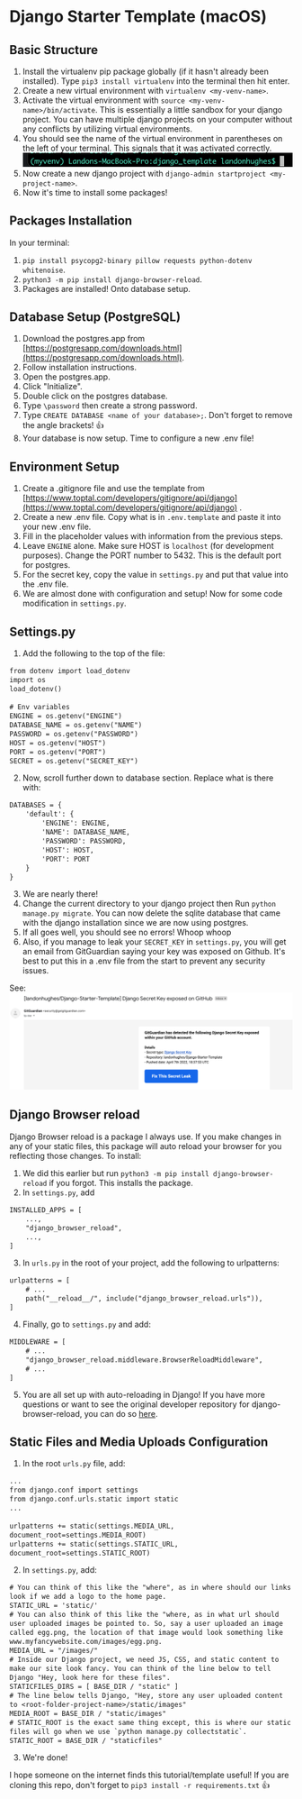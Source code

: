 # Django Starter Template (macOS)

## Basic Structure

1. Install the virtualenv pip package globally (if it hasn't already been installed). Type `pip3 install virtualenv` into the terminal then hit enter.
2. Create a new virtual environment with `virtualenv <my-venv-name>`.
3. Activate the virtual environment with `source <my-venv-name>/bin/activate`. This is essentially a little sandbox for your django project. You can have multiple django projects on your computer without any conflicts by utilizing virtual environments.
4. You should see the name of the virtual environment in parentheses on the left of your terminal. This signals that it was activated correctly.
   ![Virtual Environment](images/virtualenv.png "Virtual Environment")
5. Now create a new django project with `django-admin startproject <my-project-name>`.
6. Now it's time to install some packages!

## Packages Installation

In your terminal:

1. `pip install psycopg2-binary pillow requests python-dotenv whitenoise`.
2. `python3 -m pip install django-browser-reload`.
3. Packages are installed! Onto database setup.

## Database Setup (PostgreSQL)

1. Download the postgres.app from [https://postgresapp.com/downloads.html](https://postgresapp.com/downloads.html).
2. Follow installation instructions.
3. Open the postgres.app.
4. Click "Initialize".
5. Double click on the postgres database.
6. Type `\password` then create a strong password.
7. Type `CREATE DATABASE <name of your database>;`. Don't forget to remove the angle brackets! 👍
8. Your database is now setup. Time to configure a new .env file!

## Environment Setup

1. Create a .gitignore file and use the template from [https://www.toptal.com/developers/gitignore/api/django](https://www.toptal.com/developers/gitignore/api/django) .
2. Create a new .env file. Copy what is in `.env.template` and paste it into your new .env file.
3. Fill in the placeholder values with information from the previous steps.
4. Leave `ENGINE` alone. Make sure HOST is `localhost` (for development purposes). Change the PORT number to 5432. This is the default port for postgres.
5. For the secret key, copy the value in `settings.py` and put that value into the .env file.
6. We are almost done with configuration and setup! Now for some code modification in `settings.py`.

## Settings.py

1. Add the following to the top of the file:

```python3
from dotenv import load_dotenv
import os
load_dotenv()

# Env variables
ENGINE = os.getenv("ENGINE")
DATABASE_NAME = os.getenv("NAME")
PASSWORD = os.getenv("PASSWORD")
HOST = os.getenv("HOST")
PORT = os.getenv("PORT")
SECRET = os.getenv("SECRET_KEY")
```

2. Now, scroll further down to database section. Replace what is there with:

```python3
DATABASES = {
    'default': {
        'ENGINE': ENGINE,
        'NAME': DATABASE_NAME,
        'PASSWORD': PASSWORD,
        'HOST': HOST,
        'PORT': PORT
    }
}
```

3. We are nearly there!
4. Change the current directory to your django project then Run `python manage.py migrate`. You can now delete the sqlite database that came with the django installation since we are now using postgres.
5. If all goes well, you should see no errors! Whoop whoop
6. Also, if you manage to leak your `SECRET_KEY` in `settings.py`, you will get an email from GitGuardian saying your key was exposed on Github. It's best to put this in a .env file from the start to prevent any security issues.

See: ![Exposed](images/exposed.png "Exposed Secret Key")

## Django Browser reload

Django Browser reload is a package I always use. If you make changes in any of your static files, this package will auto reload your browser for you reflecting those changes.
To install:

1. We did this earlier but run `python3 -m pip install django-browser-reload` if you forgot. This installs the package.
2. In `settings.py`, add

```python3
INSTALLED_APPS = [
    ...,
    "django_browser_reload",
    ...,
]
```

3. In `urls.py` in the root of your project, add the following to urlpatterns:

```python3
urlpatterns = [
    # ...
    path("__reload__/", include("django_browser_reload.urls")),
]
```

4. Finally, go to `settings.py` and add:

```python3
MIDDLEWARE = [
    # ...
    "django_browser_reload.middleware.BrowserReloadMiddleware",
    # ...
]
```

5. You are all set up with auto-reloading in Django! If you have more questions or want to see the original developer repository for django-browser-reload,
   you can do so [here](https://github.com/adamchainz/django-browser-reload).

## Static Files and Media Uploads Configuration

1. In the root `urls.py` file, add:

```python3
...
from django.conf import settings
from django.conf.urls.static import static
...

urlpatterns += static(settings.MEDIA_URL, document_root=settings.MEDIA_ROOT)
urlpatterns += static(settings.STATIC_URL, document_root=settings.STATIC_ROOT)
```

2. In `settings.py`, add:

```python3
# You can think of this like the "where", as in where should our links look if we add a logo to the home page.
STATIC_URL = 'static/'
# You can also think of this like the "where, as in what url should user uploaded images be pointed to. So, say a user uploaded an image called egg.png, the location of that image would look something like www.myfancywebsite.com/images/egg.png.
MEDIA_URL = "/images/"
# Inside our Django project, we need JS, CSS, and static content to make our site look fancy. You can think of the line below to tell Django "Hey, look here for these files".
STATICFILES_DIRS = [ BASE_DIR / "static" ]
# The line below tells Django, "Hey, store any user uploaded content to <root-folder-project-name>/static/images"
MEDIA_ROOT = BASE_DIR / "static/images"
# STATIC_ROOT is the exact same thing except, this is where our static files will go when we use `python manage.py collectstatic`.
STATIC_ROOT = BASE_DIR / "staticfiles"
```

3. We're done!

I hope someone on the internet finds this tutorial/template useful!
If you are cloning this repo, don't forget to `pip3 install -r requirements.txt` 👍
